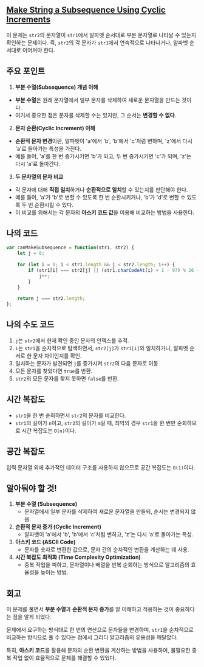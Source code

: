 ## [**Make String a Subsequence Using Cyclic Increments**](https://leetcode.com/problems/make-string-a-subsequence-using-cyclic-increments/)

이 문제는 `str2`의 문자열이 `str1`에서 알파벳 순서대로 부분 문자열로 나타날 수 있는지 확인하는 문제이다. 즉, `str2`의 각 문자가 `str1`에서 연속적으로 나타나거나, 알파벳 순서대로 이어져야 한다.

## 주요 포인트

1. **부분 수열(Subsequence) 개념 이해**

- **부분 수열**은 원래 문자열에서 일부 문자를 삭제하여 새로운 문자열을 만드는 것이다.
- 여기서 중요한 점은 문자를 삭제할 수는 있지만, 그 순서는 **변경할 수 없다**.

2. **문자 순환(Cyclic Increment) 이해**

- **순환적 문자 변경**이란, 알파벳이 'a'에서 'b', 'b'에서 'c'처럼 변하며, 'z'에서 다시 'a'로 돌아가는 특성을 가진다.
- 예를 들어, 'a'를 한 번 증가시키면 'b'가 되고, 두 번 증가시키면 'c'가 되며, 'z'는 다시 'a'로 돌아간다.

3. **두 문자열의 문자 비교**

- 각 문자에 대해 **직접 일치**하거나 **순환적으로 일치**할 수 있는지를 판단해야 한다.
- 예를 들어, 'a'가 'b'로 변할 수 있도록 한 번 순환시키거나, 'b'가 'd'로 변할 수 있도록 두 번 순환시킬 수 있다.
- 이 비교를 위해서는 각 문자의 **아스키 코드 값**을 이용해 비교하는 방법을 사용한다.

## 나의 코드

```jsx
var canMakeSubsequence = function(str1, str2) {
    let j = 0;
    
    for (let i = 0; i < str1.length && j < str2.length; i++) {
        if (str1[i] === str2[j] || (str1.charCodeAt(i) + 1 - 97) % 26 + 97 === str2.charCodeAt(j)) {
            j++; 
        }
    }
    
    return j === str2.length;
};
```

## 나의 수도 코드

1. `j`는 `str2`에서 현재 확인 중인 문자의 인덱스를 추적.
2. `i`는 `str1`을 순차적으로 탐색하면서, `str2[j]`가 `str1[i]`와 일치하거나, 알파벳 순서로 한 문자 차이인지를 확인.
3. 일치하는 문자가 발견되면 `j`를 증가시켜 `str2`의 다음 문자로 이동
4. 모든 문자를 찾았다면 `true`를 반환.
5. `str2`의 모든 문자를 찾지 못하면 `false`를 반환.

## 시간 복잡도

- `str1`을 한 번 순회하면서 `str2`의 문자를 비교한다.
- `str1`의 길이가 `n`이고, `str2`의 길이가 `m`일 때, 최악의 경우 `str1`을 한 번만 순회하므로 시간 복잡도는 `O(n)`이다.

## 공간 복잡도

입력 문자열 외에 추가적인 데이터 구조를 사용하지 않으므로 공간 복잡도는 `O(1)`이다.

## 알아둬야 할 것!

1. **부분 수열 (Subsequence)**
    - 문자열에서 일부 문자를 삭제하여 새로운 문자열을 만들되, 순서는 변경되지 않음.
2. **순환적 문자 증가 (Cyclic Increment)**
    - 알파벳이 'a'에서 'b', 'b'에서 'c'처럼 변하고, 'z'는 다시 'a'로 돌아가는 특성.
3. **아스키 코드 (ASCII Code)**
    - 문자를 숫자로 변환한 값으로, 문자 간의 순차적인 변환을 계산하는 데 사용.
4. **시간 복잡도 최적화 (Time Complexity Optimization)**
    - 중복 작업을 피하고, 문자열이나 배열을 반복 순회하는 방식으로 알고리즘의 효율성을 높이는 방법.

## 회고

이 문제를 풀면서 **부분 수열**과 **순환적 문자 증가**를 잘 이해하고 적용하는 것이 중요하다는 점을 알게 되었다.

문제에서 요구하는 방식대로 한 번의 연산으로 문자들을 변경하며, `str1`을 순차적으로 비교하는 방식으로 풀 수 있다는 점에서 그리디 알고리즘의 유용성을 깨달았다.

특히, **아스키 코드**를 활용해 문자의 순환 변환을 계산하는 방법을 사용하여, 불필요한 중복 작업 없이 효율적으로 문제를 해결할 수 있었다.
